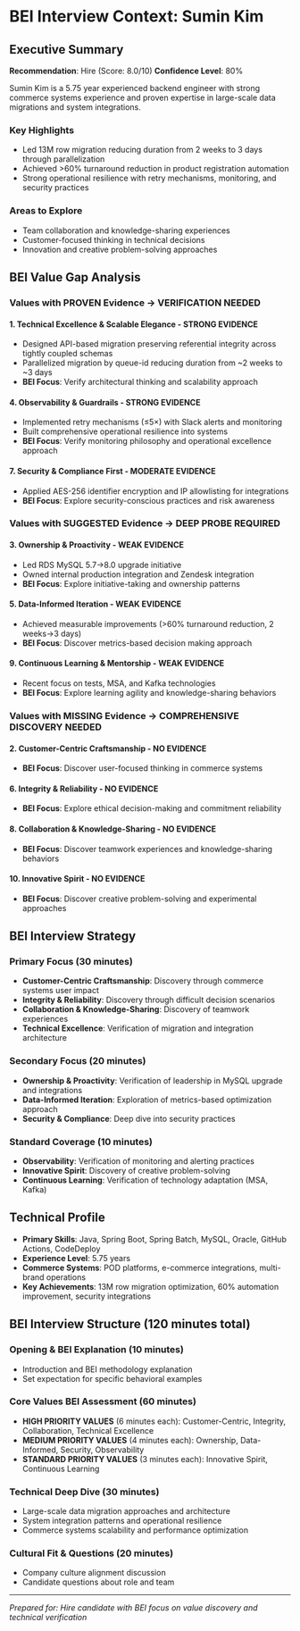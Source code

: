 # BEI Interview Context: Sumin Kim

## Executive Summary
**Recommendation**: Hire (Score: 8.0/10)
**Confidence Level**: 80%

Sumin Kim is a 5.75 year experienced backend engineer with strong commerce systems experience and proven expertise in large-scale data migrations and system integrations.

### Key Highlights
- Led 13M row migration reducing duration from 2 weeks to 3 days through parallelization
- Achieved >60% turnaround reduction in product registration automation
- Strong operational resilience with retry mechanisms, monitoring, and security practices

### Areas to Explore
- Team collaboration and knowledge-sharing experiences
- Customer-focused thinking in technical decisions
- Innovation and creative problem-solving approaches

## BEI Value Gap Analysis

### Values with PROVEN Evidence → **VERIFICATION NEEDED**

#### 1. Technical Excellence & Scalable Elegance - **STRONG EVIDENCE**
- Designed API-based migration preserving referential integrity across tightly coupled schemas
- Parallelized migration by queue-id reducing duration from ~2 weeks to ~3 days
- **BEI Focus**: Verify architectural thinking and scalability approach

#### 4. Observability & Guardrails - **STRONG EVIDENCE**
- Implemented retry mechanisms (≤5×) with Slack alerts and monitoring
- Built comprehensive operational resilience into systems
- **BEI Focus**: Verify monitoring philosophy and operational excellence approach

#### 7. Security & Compliance First - **MODERATE EVIDENCE**
- Applied AES-256 identifier encryption and IP allowlisting for integrations
- **BEI Focus**: Explore security-conscious practices and risk awareness

### Values with SUGGESTED Evidence → **DEEP PROBE REQUIRED**

#### 3. Ownership & Proactivity - **WEAK EVIDENCE**
- Led RDS MySQL 5.7→8.0 upgrade initiative
- Owned internal production integration and Zendesk integration
- **BEI Focus**: Explore initiative-taking and ownership patterns

#### 5. Data-Informed Iteration - **WEAK EVIDENCE**
- Achieved measurable improvements (>60% turnaround reduction, 2 weeks→3 days)
- **BEI Focus**: Discover metrics-based decision making approach

#### 9. Continuous Learning & Mentorship - **WEAK EVIDENCE**
- Recent focus on tests, MSA, and Kafka technologies
- **BEI Focus**: Explore learning agility and knowledge-sharing behaviors

### Values with MISSING Evidence → **COMPREHENSIVE DISCOVERY NEEDED**

#### 2. Customer-Centric Craftsmanship - **NO EVIDENCE**
- **BEI Focus**: Discover user-focused thinking in commerce systems

#### 6. Integrity & Reliability - **NO EVIDENCE**
- **BEI Focus**: Explore ethical decision-making and commitment reliability

#### 8. Collaboration & Knowledge-Sharing - **NO EVIDENCE**
- **BEI Focus**: Discover teamwork experiences and knowledge-sharing behaviors

#### 10. Innovative Spirit - **NO EVIDENCE**
- **BEI Focus**: Discover creative problem-solving and experimental approaches

## BEI Interview Strategy

### Primary Focus (30 minutes)
- **Customer-Centric Craftsmanship**: Discovery through commerce systems user impact
- **Integrity & Reliability**: Discovery through difficult decision scenarios
- **Collaboration & Knowledge-Sharing**: Discovery of teamwork experiences
- **Technical Excellence**: Verification of migration and integration architecture

### Secondary Focus (20 minutes)
- **Ownership & Proactivity**: Verification of leadership in MySQL upgrade and integrations
- **Data-Informed Iteration**: Exploration of metrics-based optimization approach
- **Security & Compliance**: Deep dive into security practices

### Standard Coverage (10 minutes)
- **Observability**: Verification of monitoring and alerting practices
- **Innovative Spirit**: Discovery of creative problem-solving
- **Continuous Learning**: Verification of technology adaptation (MSA, Kafka)

## Technical Profile
- **Primary Skills**: Java, Spring Boot, Spring Batch, MySQL, Oracle, GitHub Actions, CodeDeploy
- **Experience Level**: 5.75 years
- **Commerce Systems**: POD platforms, e-commerce integrations, multi-brand operations
- **Key Achievements**: 13M row migration optimization, 60% automation improvement, security integrations

## BEI Interview Structure (120 minutes total)

### Opening & BEI Explanation (10 minutes)
- Introduction and BEI methodology explanation
- Set expectation for specific behavioral examples

### Core Values BEI Assessment (60 minutes)
- **HIGH PRIORITY VALUES** (6 minutes each): Customer-Centric, Integrity, Collaboration, Technical Excellence
- **MEDIUM PRIORITY VALUES** (4 minutes each): Ownership, Data-Informed, Security, Observability
- **STANDARD PRIORITY VALUES** (3 minutes each): Innovative Spirit, Continuous Learning

### Technical Deep Dive (30 minutes)
- Large-scale data migration approaches and architecture
- System integration patterns and operational resilience
- Commerce systems scalability and performance optimization

### Cultural Fit & Questions (20 minutes)
- Company culture alignment discussion
- Candidate questions about role and team

---
*Prepared for: Hire candidate with BEI focus on value discovery and technical verification*
